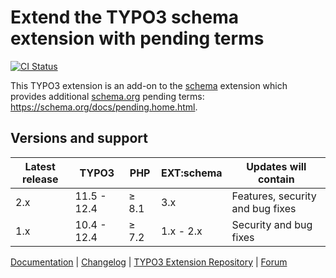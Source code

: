 # Extend the TYPO3 schema extension with pending terms

[![CI Status](https://github.com/brotkrueml/schema-pending/workflows/CI/badge.svg?branch=main)](https://github.com/brotkrueml/schema-pending/actions?query=workflow%3ACI)

This TYPO3 extension is an add-on to the
[schema](https://extensions.typo3.org/extension/schema) extension
which provides additional [schema.org](https://schema.org/) pending
terms: https://schema.org/docs/pending.home.html.

## Versions and support

| Latest release | TYPO3       | PHP   | EXT:schema | Updates will contain             |
|----------------|-------------|-------|------------|----------------------------------|
| 2.x            | 11.5 - 12.4 | ≥ 8.1 | 3.x        | Features, security and bug fixes |
| 1.x            | 10.4 - 12.4 | ≥ 7.2 | 1.x - 2.x  | Security and bug fixes           |

[Documentation](https://docs.typo3.org/p/brotkrueml/schema-pending/main/en-us/) |
[Changelog](https://github.com/brotkrueml/schema-pending/blob/main/CHANGELOG.md) |
[TYPO3 Extension Repository](https://extensions.typo3.org/extension/schema_pending) |
[Forum](https://github.com/brotkrueml/schema/discussions)
